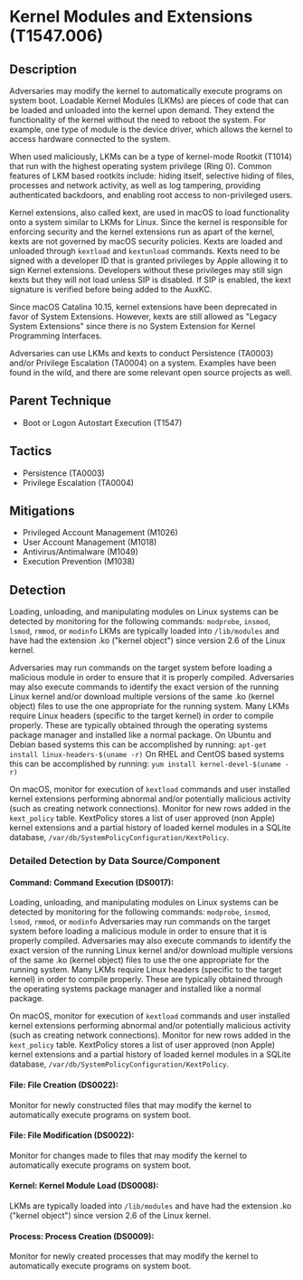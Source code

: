 # Kernel Modules and Extensions (T1547.006)

## Description
Adversaries may modify the kernel to automatically execute programs on system boot. Loadable Kernel Modules (LKMs) are pieces of code that can be loaded and unloaded into the kernel upon demand. They extend the functionality of the kernel without the need to reboot the system. For example, one type of module is the device driver, which allows the kernel to access hardware connected to the system. 

When used maliciously, LKMs can be a type of kernel-mode Rootkit (T1014) that run with the highest operating system privilege (Ring 0). Common features of LKM based rootkits include: hiding itself, selective hiding of files, processes and network activity, as well as log tampering, providing authenticated backdoors, and enabling root access to non-privileged users.

Kernel extensions, also called kext, are used in macOS to load functionality onto a system similar to LKMs for Linux. Since the kernel is responsible for enforcing security and the kernel extensions run as apart of the kernel, kexts are not governed by macOS security policies. Kexts are loaded and unloaded through ```kextload``` and ```kextunload``` commands. Kexts need to be signed with a developer ID that is granted privileges by Apple allowing it to sign Kernel extensions. Developers without these privileges may still sign kexts but they will not load unless SIP is disabled. If SIP is enabled, the kext signature is verified before being added to the AuxKC.

Since macOS Catalina 10.15, kernel extensions have been deprecated in favor of System Extensions. However, kexts are still allowed as "Legacy System Extensions" since there is no System Extension for Kernel Programming Interfaces.

Adversaries can use LKMs and kexts to conduct Persistence (TA0003) and/or Privilege Escalation (TA0004) on a system. Examples have been found in the wild, and there are some relevant open source projects as well.

## Parent Technique
- Boot or Logon Autostart Execution (T1547)

## Tactics
- Persistence (TA0003)
- Privilege Escalation (TA0004)

## Mitigations
- Privileged Account Management (M1026)
- User Account Management (M1018)
- Antivirus/Antimalware (M1049)
- Execution Prevention (M1038)

## Detection
Loading, unloading, and manipulating modules on Linux systems can be detected by monitoring for the following commands: ```modprobe```, ```insmod```, ```lsmod```, ```rmmod```, or ```modinfo```  LKMs are typically loaded into ```/lib/modules``` and have had the extension .ko ("kernel object") since version 2.6 of the Linux kernel. 

Adversaries may run commands on the target system before loading a malicious module in order to ensure that it is properly compiled.  Adversaries may also execute commands to identify the exact version of the running Linux kernel and/or download multiple versions of the same .ko (kernel object) files to use the one appropriate for the running system. Many LKMs require Linux headers (specific to the target kernel) in order to compile properly. These are typically obtained through the operating systems package manager and installed like a normal package. On Ubuntu and Debian based systems this can be accomplished by running: ```apt-get install linux-headers-$(uname -r)``` On RHEL and CentOS based systems this can be accomplished by running: ```yum install kernel-devel-$(uname -r)```

On macOS, monitor for execution of ```kextload``` commands and user installed kernel extensions performing abnormal and/or potentially malicious activity (such as creating network connections). Monitor for new rows added in the ```kext_policy``` table. KextPolicy stores a list of user approved (non Apple) kernel extensions and a partial history of loaded kernel modules in a SQLite database, ```/var/db/SystemPolicyConfiguration/KextPolicy```.


### Detailed Detection by Data Source/Component
#### Command: Command Execution (DS0017): 
Loading, unloading, and manipulating modules on Linux systems can be detected by monitoring for the following commands: ```modprobe```, ```insmod```, ```lsmod```, ```rmmod```, or ```modinfo```  Adversaries may run commands on the target system before loading a malicious module in order to ensure that it is properly compiled.  Adversaries may also execute commands to identify the exact version of the running Linux kernel and/or download multiple versions of the same .ko (kernel object) files to use the one appropriate for the running system. Many LKMs require Linux headers (specific to the target kernel) in order to compile properly. These are typically obtained through the operating systems package manager and installed like a normal package.

On macOS, monitor for execution of ```kextload``` commands and user installed kernel extensions performing abnormal and/or potentially malicious activity (such as creating network connections). Monitor for new rows added in the ```kext_policy``` table. KextPolicy stores a list of user approved (non Apple) kernel extensions and a partial history of loaded kernel modules in a SQLite database, ```/var/db/SystemPolicyConfiguration/KextPolicy```.

#### File: File Creation (DS0022): 
Monitor for newly constructed files that may modify the kernel to automatically execute programs on system boot.

#### File: File Modification (DS0022): 
Monitor for changes made to files that may modify the kernel to automatically execute programs on system boot.

#### Kernel: Kernel Module Load (DS0008): 
LKMs are typically loaded into ```/lib/modules``` and have had the extension .ko ("kernel object") since version 2.6 of the Linux kernel. 

#### Process: Process Creation (DS0009): 
Monitor for newly created processes that may modify the kernel to automatically execute programs on system boot.

